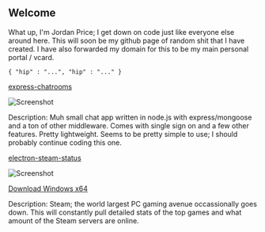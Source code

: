 ## Welcome

What up, I'm Jordan Price; I get down on code just like everyone else around here. This will soon be my github page of random shit that I have created. I have also forwarded my domain for this to be my main personal portal / vcard.

    { "hip" : "...", "hip" : "..." }
    
[express-chatrooms](https://github.com/thejordanprice/express-chatrooms)

![Screenshot](http://i.imgur.com/PD6HiYe.jpg)
 
Description: Muh small chat app written in node.js with express/mongoose and a ton of other middleware. Comes with single sign on and a few other features. Pretty lightweight. Seems to be pretty simple to use; I should probably continue coding this one.

[electron-steam-status](https://github.com/thejordanprice/electron-steam-status)

![Screenshot](http://i.imgur.com/5ngDMQf.jpg)

[Download Windows x64](https://github.com/thejordanprice/electron-steam-status/blob/master/latest)

Description: Steam; the world largest PC gaming avenue occassionally goes down. This will constantly pull detailed stats of the top games and what amount of the Steam servers are online.
